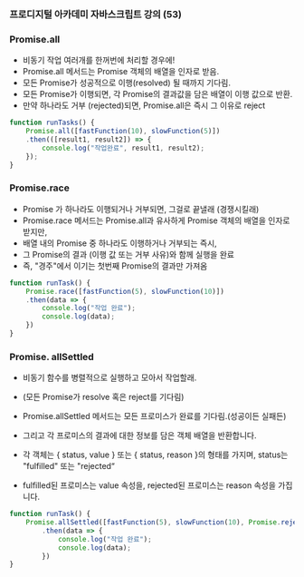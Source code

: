 ### 프로디지털 아카데미 자바스크립트 강의 (53)

### Promise.all
- 비동기 작업 여러개를 한꺼번에 처리할 경우에!
- Promise.all 메서드는 Promise 객체의 배열을 인자로 받음.
- 모든 Promise가 성공적으로 이행(resolved) 될 때까지 기다림.
- 모든 Promise가 이행되면, 각 Promise의 결과값을 담은 배열이 이행 값으로 반환.
- 만약 하나라도 거부 (rejected)되면, Promise.all은 즉시 그 이유로 reject
```jsx
function runTasks() {
    Promise.all([fastFunction(10), slowFunction(5)])
    .then(([result1, result2]) => {
        console.log("작업완료", result1, result2);
    });
}
```

### Promise.race
- Promise 가 하나라도 이행되거나 거부되면, 그걸로 끝낼래 (경쟁시킬래)
- Promise.race 메서드는 Promise.all과 유사하게 Promise 객체의 배열을 인자로 받지만,
- 배열 내의 Promise 중 하나라도 이행하거나 거부되는 즉시,
- 그 Promise의 결과 (이행 값 또는 거부 사유)와 함께 실행을 완료
- 즉, "경주"에서 이기는 첫번째 Promise의 결과만 가져옴
```jsx
function runTask() {
    Promise.race([fastFunction(5), slowFunction(10)])
    .then(data => {
        console.log("작업 완료");
        console.log(data);
    })
}
```

### Promise. allSettled
- 비동기 함수를 병렬적으로 실행하고 모아서 작업할래. 
- (모든 Promise가 resolve 혹은 reject를 기다림)

- Promise.allSettled 메서드는 모든 프로미스가 완료를 기다림.(성공이든 실패든) 
- 그리고 각 프로미스의 결과에 대한 정보를 담은 객체 배열을 반환합니다. 
- 각 객체는 { status, value } 또는 { status, reason }의 형태를 가지며, status는 "fulfilled" 또는 "rejected“
- fulfilled된 프로미스는 value 속성을, rejected된 프로미스는 reason 속성을 가집니다.
```jsx
function runTask() {
    Promise.allSettled([fastFunction(5), slowFunction(10), Promise.reject(new Error("Errors"))])
        .then(data => {
            console.log("작업 완료");
            console.log(data);
        })
}
```